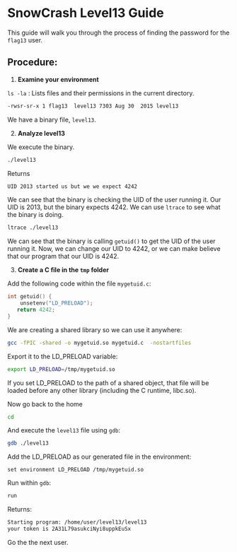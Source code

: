 # SnowCrash Level13 Guide
This guide will walk you through the process of finding the password for the `flag13` user.

## Procedure:

1. **Examine your environment**

`ls -la` : Lists files and their permissions in the current directory.
```bash
-rwsr-sr-x 1 flag13  level13 7303 Aug 30  2015 level13
```
We have a binary file, `level13`.

2. **Analyze level13**

We execute the binary.
```bash
./level13
```
Returns
```bash
UID 2013 started us but we we expect 4242
```
We can see that the binary is checking the UID of the user running it. Our UID is 2013, but the binary expects 4242.
We can use `ltrace` to see what the binary is doing.
```bash
ltrace ./level13
```
We can see that the binary is calling `getuid()` to get the UID of the user running it.
Now, we can change our UID to 4242, or we can make believe that our program that our UID is 4242.

3. **Create a C file in the `tmp` folder**

Add the following code within the file `mygetuid.c`:
```c
int getuid() {
	unsetenv("LD_PRELOAD");
   return 4242;
}
```
We are creating a shared library so we can use it anywhere:
```bash
gcc -fPIC -shared -o mygetuid.so mygetuid.c  -nostartfiles
```
Export it to the LD_PRELOAD variable:
```bash
export LD_PRELOAD=/tmp/mygetuid.so
```
If you set LD_PRELOAD to the path of a shared object, that file will be loaded before any other library (including the C runtime, libc.so). 

Now go back to the home
```bash
cd
```
And execute the `level13` file using `gdb`:
```bash
gdb ./level13
```
Add the LD_PRELOAD as our generated file in the environment:
```gdb
set environment LD_PRELOAD /tmp/mygetuid.so
```
Run within `gdb`:
```bash
run
```
Returns:
```bash
Starting program: /home/user/level13/level13 
your token is 2A31L79asukciNyi8uppkEuSx
```

Go the the next user.